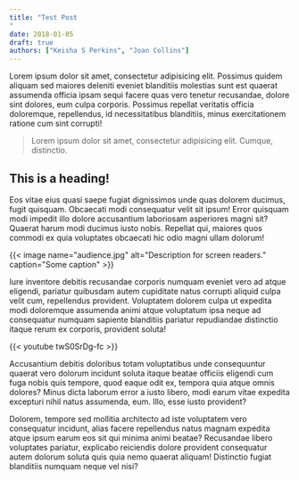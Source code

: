 ```yaml
---
title: "Test Post
"
date: 2018-01-05
draft: true
authors: ["Keisha S Perkins", "Joan Collins"]
---
```


Lorem ipsum dolor sit amet, consectetur adipisicing elit. Possimus quidem aliquam sed maiores deleniti eveniet blanditiis molestias sunt est quaerat assumenda officia ipsam sequi facere quas vero tenetur recusandae, dolore sint dolores, eum culpa corporis. Possimus repellat veritatis officia doloremque, repellendus, id necessitatibus blanditiis, minus exercitationem ratione cum sint corrupti!

<blockquote>Lorem ipsum dolor sit amet, consectetur adipisicing elit. Cumque, distinctio.</blockquote>


## This is a heading!

Eos vitae eius quasi saepe fugiat dignissimos unde quas dolorem ducimus, fugit quisquam. Obcaecati modi consequatur velit sit ipsum! Error quisquam modi impedit illo dolore accusantium laboriosam asperiores magni sit? Quaerat harum modi ducimus iusto nobis. Repellat qui, maiores quos commodi ex quia voluptates obcaecati hic odio magni ullam dolorum!


{{< image name="audience.jpg" alt="Description for screen readers." caption="Some caption" >}}

Iure inventore debitis recusandae corporis numquam eveniet vero ad atque eligendi, pariatur quibusdam autem cupiditate natus corrupti aliquid culpa velit cum, repellendus provident. Voluptatem dolorem culpa ut expedita modi doloremque assumenda animi atque voluptatum ipsa neque ad consequatur numquam sapiente blanditiis pariatur repudiandae distinctio itaque rerum ex corporis, provident soluta!

{{< youtube twS0SrDg-fc >}}

Accusantium debitis doloribus totam voluptatibus unde consequuntur quaerat vero dolorum incidunt soluta itaque beatae officiis eligendi cum fuga nobis quis tempore, quod eaque odit ex, tempora quia atque omnis dolores? Minus dicta laborum error a iusto libero, modi earum vitae expedita excepturi nihil natus assumenda, eum. Illo, esse iusto provident?

Dolorem, tempore sed mollitia architecto ad iste voluptatem vero consequatur incidunt, alias facere repellendus natus magnam expedita atque ipsum earum eos sit qui minima animi beatae? Recusandae libero voluptates pariatur, explicabo reiciendis dolore provident consequatur autem dolorum soluta quis quia nemo quaerat aliquam! Distinctio fugiat blanditiis numquam neque vel nisi?
